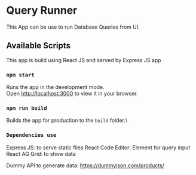 # Query Runner

This App can be use to run Database Queries from UI.

## Available Scripts

This app is build using React JS and served by Express JS app

### `npm start`

Runs the app in the development mode.\
Open [http://localhost:3000](http://localhost:3000) to view it in your browser.

### `npm run build`

Builds the app for production to the `build` folder.\

### `Dependencies use`

Express JS: to serve static files
React Code Editor: Element for query input
React AG Grid: to show data

Dummy API to generate data: https://dummyjson.com/products/

